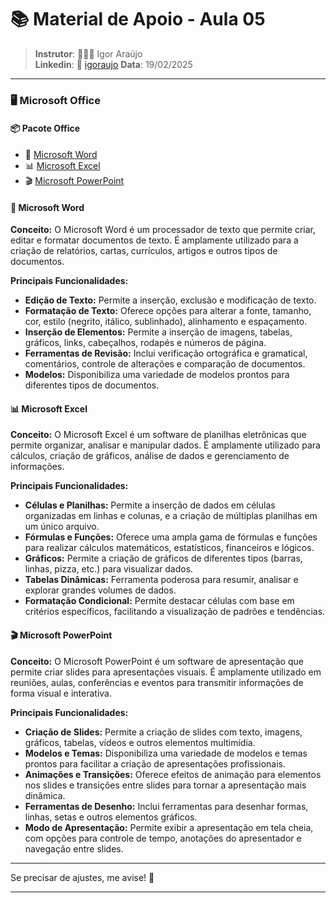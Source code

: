 # 📚 Material de Apoio - Aula 05

>**Instrutor**: 👨🏾‍💻 Igor Araújo    
**Linkedin**: 🔗 [igoraujo](https://www.linkedin.com/in/igoraujo)
**Data**: 19/02/2025

---

### 🖥️ Microsoft Office

#### 📦 Pacote Office
- 📄 [Microsoft Word](https://www.microsoft.com/pt-br/microsoft-365/word)
- 📊 [Microsoft Excel](https://www.microsoft.com/pt-br/microsoft-365/excel)
- :clapper: [Microsoft PowerPoint](https://www.microsoft.com/pt-br/microsoft-365/powerpoint)

#### 📄 Microsoft Word
**Conceito:**
O Microsoft Word é um processador de texto que permite criar, editar e formatar documentos de texto. É amplamente utilizado para a criação de relatórios, cartas, currículos, artigos e outros tipos de documentos.

**Principais Funcionalidades:**
- **Edição de Texto:** Permite a inserção, exclusão e modificação de texto.
- **Formatação de Texto:** Oferece opções para alterar a fonte, tamanho, cor, estilo (negrito, itálico, sublinhado), alinhamento e espaçamento.
- **Inserção de Elementos:** Permite a inserção de imagens, tabelas, gráficos, links, cabeçalhos, rodapés e números de página.
- **Ferramentas de Revisão:** Inclui verificação ortográfica e gramatical, comentários, controle de alterações e comparação de documentos.
- **Modelos:** Disponibiliza uma variedade de modelos prontos para diferentes tipos de documentos.

#### 📊 Microsoft Excel
**Conceito:**
O Microsoft Excel é um software de planilhas eletrônicas que permite organizar, analisar e manipular dados. É amplamente utilizado para cálculos, criação de gráficos, análise de dados e gerenciamento de informações.

**Principais Funcionalidades:**
- **Células e Planilhas:** Permite a inserção de dados em células organizadas em linhas e colunas, e a criação de múltiplas planilhas em um único arquivo.
- **Fórmulas e Funções:** Oferece uma ampla gama de fórmulas e funções para realizar cálculos matemáticos, estatísticos, financeiros e lógicos.
- **Gráficos:** Permite a criação de gráficos de diferentes tipos (barras, linhas, pizza, etc.) para visualizar dados.
- **Tabelas Dinâmicas:** Ferramenta poderosa para resumir, analisar e explorar grandes volumes de dados.
- **Formatação Condicional:** Permite destacar células com base em critérios específicos, facilitando a visualização de padrões e tendências.

#### :clapper: Microsoft PowerPoint
**Conceito:**
O Microsoft PowerPoint é um software de apresentação que permite criar slides para apresentações visuais. É amplamente utilizado em reuniões, aulas, conferências e eventos para transmitir informações de forma visual e interativa.

**Principais Funcionalidades:**
- **Criação de Slides:** Permite a criação de slides com texto, imagens, gráficos, tabelas, vídeos e outros elementos multimídia.
- **Modelos e Temas:** Disponibiliza uma variedade de modelos e temas prontos para facilitar a criação de apresentações profissionais.
- **Animações e Transições:** Oferece efeitos de animação para elementos nos slides e transições entre slides para tornar a apresentação mais dinâmica.
- **Ferramentas de Desenho:** Inclui ferramentas para desenhar formas, linhas, setas e outros elementos gráficos.
- **Modo de Apresentação:** Permite exibir a apresentação em tela cheia, com opções para controle de tempo, anotações do apresentador e navegação entre slides.

---

Se precisar de ajustes, me avise! 🚀

---